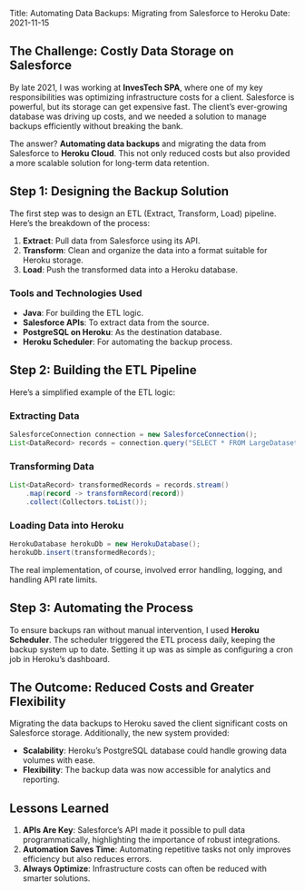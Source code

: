 Title: Automating Data Backups: Migrating from Salesforce to Heroku
Date: 2021-11-15

## The Challenge: Costly Data Storage on Salesforce

By late 2021, I was working at **InvesTech SPA**, where one of my key responsibilities was optimizing infrastructure costs for a client. Salesforce is powerful, but its storage can get expensive fast. The client’s ever-growing database was driving up costs, and we needed a solution to manage backups efficiently without breaking the bank.

The answer? **Automating data backups** and migrating the data from Salesforce to **Heroku Cloud**. This not only reduced costs but also provided a more scalable solution for long-term data retention.

## Step 1: Designing the Backup Solution

The first step was to design an ETL (Extract, Transform, Load) pipeline. Here’s the breakdown of the process:
1. **Extract**: Pull data from Salesforce using its API.
2. **Transform**: Clean and organize the data into a format suitable for Heroku storage.
3. **Load**: Push the transformed data into a Heroku database.

### Tools and Technologies Used
- **Java**: For building the ETL logic.
- **Salesforce APIs**: To extract data from the source.
- **PostgreSQL on Heroku**: As the destination database.
- **Heroku Scheduler**: For automating the backup process.

## Step 2: Building the ETL Pipeline

Here’s a simplified example of the ETL logic:

### Extracting Data
```java
SalesforceConnection connection = new SalesforceConnection();
List<DataRecord> records = connection.query("SELECT * FROM LargeDataset");
```

### Transforming Data
```java
List<DataRecord> transformedRecords = records.stream()
    .map(record -> transformRecord(record))
    .collect(Collectors.toList());
```

### Loading Data into Heroku
```java
HerokuDatabase herokuDb = new HerokuDatabase();
herokuDb.insert(transformedRecords);
```

The real implementation, of course, involved error handling, logging, and handling API rate limits.

## Step 3: Automating the Process

To ensure backups ran without manual intervention, I used **Heroku Scheduler**. The scheduler triggered the ETL process daily, keeping the backup system up to date. Setting it up was as simple as configuring a cron job in Heroku’s dashboard.

## The Outcome: Reduced Costs and Greater Flexibility

Migrating the data backups to Heroku saved the client significant costs on Salesforce storage. Additionally, the new system provided:
- **Scalability**: Heroku’s PostgreSQL database could handle growing data volumes with ease.
- **Flexibility**: The backup data was now accessible for analytics and reporting.

## Lessons Learned

1. **APIs Are Key**: Salesforce’s API made it possible to pull data programmatically, highlighting the importance of robust integrations.
2. **Automation Saves Time**: Automating repetitive tasks not only improves efficiency but also reduces errors.
3. **Always Optimize**: Infrastructure costs can often be reduced with smarter solutions.
